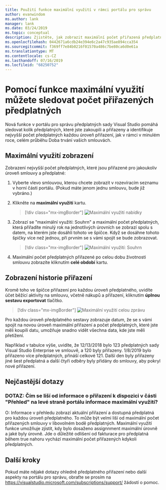 ```yaml
---
title: Použití funkce maximální využití v rámci portálu pro správu
author: evanwindom
ms.author: lank
manager: lank
ms.date: 03/24/2019
ms.topic: conceptual
description: Zjistěte, jak zobrazit maximální počet přiřazená předplatná v portálu pro správu
ms.openlocfilehash: 0442671a6cdb24e394e6c2a47c935ae894cca354
ms.sourcegitcommit: f369ff7e84b0216f01570a486c7be80ca6d0e61a
ms.translationtype: MT
ms.contentlocale: cs-CZ
ms.lasthandoff: 07/16/2019
ms.locfileid: "68250752"
---
```

# <a name="using-the-maximum-usage-feature-to-track-the-number-of-assigned-subscriptions"></a>Pomocí funkce maximální využití můžete sledovat počet přiřazených předplatných

Nová funkce v portálu pro správu předplatných sady Visual Studio pomáhá sledovat kolik předplatných, které jste zakoupili a přiřazeny a identifikuje nejvyšší počet předplatných každou úroveň přiřazení, jak v rámci v minulém roce, celém průběhu Doba trvání vašich smlouvách. 

## <a name="viewing-maximum-usage"></a>Maximální využití zobrazení

Zobrazení nejvyšší počet předplatných, které jsou přiřazené pro jakoukoliv úroveň smlouvy a předplatné:

1. Vyberte vlevo smlouvou, kterou chcete zobrazit v rozevíracím seznamu v horní části portálu. (Pokud máte jenom jednu smlouvu, bude již vybráno.)

2. Klikněte na **maximální využití** kartu.  
    > [!div class="mx-imgBorder"]
    > ![Maximální využití nabídky](_img/maximum-usage/maximum-usage-menu.png)

3. Zobrazí se "maximální využití: Souhrn" a maximální počet předplatných, která přiřadíte minulý rok na jednotlivých úrovních se zobrazí spolu s datem, na kterém jste dosáhli tohoto ve špičce.  Když se dosáhne tohoto špičky více než jednou, při prvním se s vámi spojit se bude zobrazovat. 
    > [!div class="mx-imgBorder"]
    > ![Maximální využití: Souhrn](_img/maximum-usage/maximum-usage-summary.png)

4. Maximální počet předplatných přiřazené po celou dobu životnosti smlouvu zobrazíte kliknutím **celé období** kartu.

## <a name="viewing-assignment-history"></a>Zobrazení historie přiřazení

Kromě toho ve špičce přiřazení pro každou úroveň předplatného, uvidíte účet běžící aktivity na smlouvu, včetně nákupů a přiřazení, kliknutím **úplnou sestavu exportovat** tlačítko.  

> [!div class="mx-imgBorder"]
> ![Maximální využití celou zprávu](_img/maximum-usage/maximum-usage-full-report.png)

Pro každou úroveň předplatného sestavy zobrazuje datum, že se s vámi spojit na novou úroveň maximální přiřazení a počet předplatných, které jste měli koupili datu, umožňuje snadno vidět všechna data, kde jste měli přetížení.  

Například v tabulce výše, uvidíte, že 12/13/2018 bylo 123 předplatných sady Visual Studio Enterprise ve smlouvě, a 120 byly přiřazeny.  1/8/2019 bylo přiřazeno více předplatných, přináší celkové 121.  Další den byly přiřazeny jiné šest předplatná a další čtyři odběry byly přidány do smlouvy, aby pokryl nové přiřazení.  

## <a name="frequently-asked-questions"></a>Nejčastější dotazy
### <a name="q-how-is-the-information-in-the-maximum-usage-different-from-the-assignment-information-available-in-the-overview-section-on-the-left-side-of-the-portal"></a>DOTAZ: Čím se liší od informace o přiřazení k dispozici v části "Přehled" na levé straně portálu informace maximální využití?

O:  Informace v přehledu zobrazí aktuální přiřazení a dostupná předplatná pro každou úroveň předplatného.  To může být velmi liší od maximální počet přiřazených smlouvy v libovolném bodě předplatných.  Maximální využití funkce umožňuje zjistit, kdy bylo dosaženo assignnment maximální úrovně a jaké byly úrovně.  Jde o důležité odlišení od fakturace pro předplatná během true nahoru vychází maximální počet přiřazených kdykoli předplatných. 

## <a name="next-steps"></a>Další kroky
Pokud máte nějaké dotazy ohledně předplatného přiřazení nebo další aspekty na portálu pro správu, obraťte se prosím na https://visualstudio.microsoft.com/subscriptions/support/ žádostí o pomoc. 
